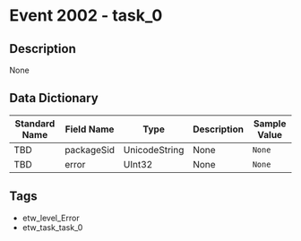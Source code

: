 # Event 2002 - task_0

## Description
None

## Data Dictionary
|Standard Name|Field Name|Type|Description|Sample Value|
|---|---|---|---|---|
|TBD|packageSid|UnicodeString|None|`None`|
|TBD|error|UInt32|None|`None`|

## Tags
* etw_level_Error
* etw_task_task_0